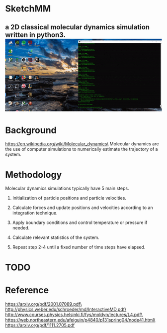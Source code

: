 # SketchMM
a 2D classical molecular dynamics simulation written in python3.\
![](test.gif)
---
# Background
https://en.wikipedia.org/wiki/Molecular_dynamics\
Molecular dynamics are the use of computer simulations to numerically estimate the trajectory of a system. 

# Methodology
Molecular dynamics simulations typically have 5 main steps.

1. Initialization of particle positions and particle velocities.

2. Calculate forces and update positions and velocities according to an integration technique. 

3. Apply boundary conditions and control temperature or pressure if needed.

4. Calculate relevant statistics of the system.

5. Repeat step 2-4 until a fixed number of time steps have elapsed. 

# TODO
# Reference
https://arxiv.org/pdf/2001.07089.pdf\
http://physics.weber.edu/schroeder/md/InteractiveMD.pdf\
http://www.courses.physics.helsinki.fi/fys/moldyn/lectures/L4.pdf\
https://web.northeastern.edu/afeiguin/p4840/p131spring04/node41.html\
https://arxiv.org/pdf/1111.2705.pdf